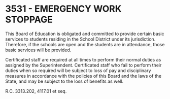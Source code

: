 3531 - EMERGENCY WORK STOPPAGE
==============================

This Board of Education is obligated and committed to provide certain
basic services to students residing in the School District under its
jurisdiction. Therefore, if the schools are open and the students are in
attendance, those basic services will be provided.

Certificated staff are required at all times to perform their normal
duties as assigned by the Superintendent. Certificated staff who fail to
perform their duties when so required will be subject to loss of pay and
disciplinary measures in accordance with the policies of this Board and
the laws of the State, and may be subject to the loss of benefits as
well.

R.C. 3313.202, 4117.01 et seq.

